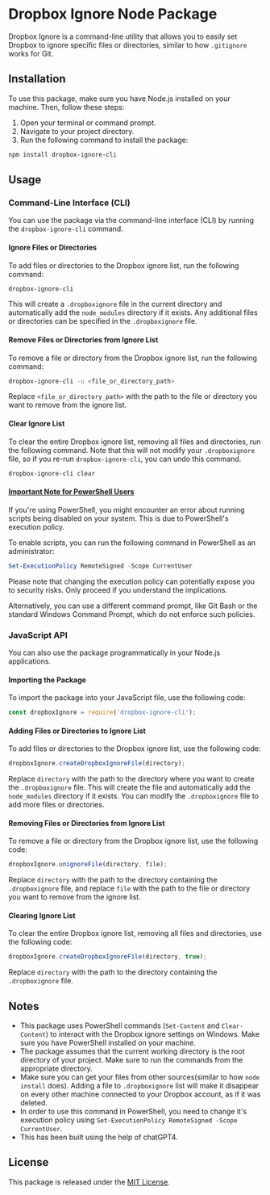 # Dropbox Ignore Node Package

Dropbox Ignore is a command-line utility that allows you to easily set Dropbox to ignore specific files or directories, similar to how `.gitignore` works for Git.

## Installation

To use this package, make sure you have Node.js installed on your machine. Then, follow these steps:

1. Open your terminal or command prompt.
2. Navigate to your project directory.
3. Run the following command to install the package:

```bash
npm install dropbox-ignore-cli
```

## Usage

### Command-Line Interface (CLI)

You can use the package via the command-line interface (CLI) by running the `dropbox-ignore-cli` command.

#### Ignore Files or Directories

To add files or directories to the Dropbox ignore list, run the following command:

```bash
dropbox-ignore-cli
```

This will create a `.dropboxignore` file in the current directory and automatically add the `node_modules` directory if it exists. Any additional files or directories can be specified in the `.dropboxignore` file.

#### Remove Files or Directories from Ignore List

To remove a file or directory from the Dropbox ignore list, run the following command:

```bash
dropbox-ignore-cli -u <file_or_directory_path>
```

Replace `<file_or_directory_path>` with the path to the file or directory you want to remove from the ignore list.

#### Clear Ignore List

To clear the entire Dropbox ignore list, removing all files and directories, run the following command. Note that this will not modify your `.dropboxignore` file, so if you re-run `dropbox-ignore-cli`, you can undo this command.

```bash
dropbox-ignore-cli clear
```
#### <u>Important Note for PowerShell Users</u>

If you're using PowerShell, you might encounter an error about running scripts being disabled on your system. This is due to PowerShell's execution policy.

To enable scripts, you can run the following command in PowerShell as an administrator:

```powershell
Set-ExecutionPolicy RemoteSigned -Scope CurrentUser
```

Please note that changing the execution policy can potentially expose you to security risks. Only proceed if you understand the implications.

Alternatively, you can use a different command prompt, like Git Bash or the standard Windows Command Prompt, which do not enforce such policies.

### JavaScript API

You can also use the package programmatically in your Node.js applications.

#### Importing the Package

To import the package into your JavaScript file, use the following code:

```javascript
const dropboxIgnore = require('dropbox-ignore-cli');
```

#### Adding Files or Directories to Ignore List

To add files or directories to the Dropbox ignore list, use the following code:

```javascript
dropboxIgnore.createDropboxIgnoreFile(directory);
```

Replace `directory` with the path to the directory where you want to create the `.dropboxignore` file. This will create the file and automatically add the `node_modules` directory if it exists. You can modify the `.dropboxignore` file to add more files or directories.

#### Removing Files or Directories from Ignore List

To remove a file or directory from the Dropbox ignore list, use the following code:

```javascript
dropboxIgnore.unignoreFile(directory, file);
```

Replace `directory` with the path to the directory containing the `.dropboxignore` file, and replace `file` with the path to the file or directory you want to remove from the ignore list.

#### Clearing Ignore List

To clear the entire Dropbox ignore list, removing all files and directories, use the following code:

```javascript
dropboxIgnore.createDropboxIgnoreFile(directory, true);
```

Replace `directory` with the path to the directory containing the `.dropboxignore` file.

## Notes

- This package uses PowerShell commands (`Set-Content` and `Clear-Content`) to interact with the Dropbox ignore settings on Windows. Make sure you have PowerShell installed on your machine.
- The package assumes that the current working directory is the root directory of your project. Make sure to run the commands from the appropriate directory.
- Make sure you can get your files from other sources(similar to how `node install` does). Adding a file to `.dropboxignore` list will make it disappear on every other machine connected to your Dropbox account, as if it was deleted.
- In order to use this command in PowerShell, you need to change it's execution policy using `Set-ExecutionPolicy RemoteSigned -Scope CurrentUser`.
- This has been built using the help of chatGPT4.

## License

This package is released under the [MIT License](https://opensource.org/licenses/MIT).